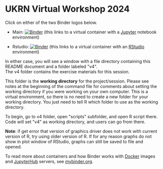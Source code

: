# UKRN Virtual Workshop 2024

Click on either of the two Binder logos below.

- Main: [![Binder](https://mybinder.org/badge_logo.svg)](https://mybinder.org/v2/gh/mattcingram/UKRN_virtual_workshop_2024/main) (this links to a virtual container with a [Jupyter](https://jupyter.org/) notebook environment)

- Rstudio: [![Binder](https://mybinder.org/badge_logo.svg)](https://mybinder.org/v2/gh/mattcingram/UKRN_virtual_workshop_2024/main?urlpath=rstudio) (this links to a virtual container with an [RStudio](https://posit.co/products/open-source/rstudio/) environment)

In either case, you will see a window with a file directory containing this README document and a folder labeled "v4".  
The v4 folder contains the exercise materials for this session.  

This folder is the __working directory__ for the project/session. Please see notes at the beginning of the command file for comments about setting the working directory if you were working on your own computer.
This is a virtual environment, so there is no need to create a new folder for your working directory. You just need to tell R which folder to use as the working directory.

To begin, go to v4 folder, open "scripts" subfolder, and open R script there. Code will set "v4" as working directory, and users can go from there.  

__Note__: if get error that version of graphics driver does not work with current version of R, try using older version of R. If for any reason graphs do not show in plot window of RStudio, graphs can still be saved to file and opened.
  
To read more about containers and how Binder works with [Docker](https://docker.com/) images and [JupyterHub](https://jupyter.org/hub) servers, see [mybinder.org](https://mybinder.org).

